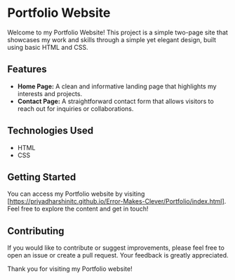 # Portfolio Website

Welcome to my Portfolio Website! This project is a simple two-page site that showcases my work and skills through a simple yet elegant design, built using basic HTML and CSS.

## Features

- **Home Page:** A clean and informative landing page that highlights my interests and projects.
- **Contact Page:** A straightforward contact form that allows visitors to reach out for inquiries or collaborations.

## Technologies Used

- HTML
- CSS

## Getting Started

You can access my Portfolio website by visiting [https://priyadharshinitc.github.io/Error-Makes-Clever/Portfolio/index.html]. Feel free to explore the content and get in touch!

## Contributing

If you would like to contribute or suggest improvements, please feel free to open an issue or create a pull request. Your feedback is greatly appreciated.

Thank you for visiting my Portfolio website!
